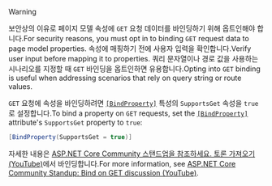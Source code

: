 > [!WARNING]
> <span data-ttu-id="47f80-101">보안상의 이유로 페이지 모델 속성에 `GET` 요청 데이터를 바인딩하기 위해 옵트인해야 합니다.</span><span class="sxs-lookup"><span data-stu-id="47f80-101">For security reasons, you must opt in to binding `GET` request data to page model properties.</span></span> <span data-ttu-id="47f80-102">속성에 매핑하기 전에 사용자 입력을 확인합니다.</span><span class="sxs-lookup"><span data-stu-id="47f80-102">Verify user input before mapping it to properties.</span></span> <span data-ttu-id="47f80-103">쿼리 문자열이나 경로 값을 사용하는 시나리오를 지정할 때 `GET` 바인딩을 옵트인하면 유용합니다.</span><span class="sxs-lookup"><span data-stu-id="47f80-103">Opting into `GET` binding is useful when addressing scenarios that rely on query string or route values.</span></span>
>
> <span data-ttu-id="47f80-104">`GET` 요청에 속성을 바인딩하려면 [`[BindProperty]`](xref:Microsoft.AspNetCore.Mvc.BindPropertyAttribute) 특성의 `SupportsGet` 속성을 `true`로 설정합니다.</span><span class="sxs-lookup"><span data-stu-id="47f80-104">To bind a property on `GET` requests, set the [`[BindProperty]`](xref:Microsoft.AspNetCore.Mvc.BindPropertyAttribute) attribute's `SupportsGet` property to `true`:</span></span>
>
> ```csharp
> [BindProperty(SupportsGet = true)]
> ```
>
> <span data-ttu-id="47f80-105">자세한 내용은 [ASP.NET Core Community 스탠드업을 참조하세요. 토론 가져오기(YouTube)](https://www.youtube.com/watch?v=p7iHB9V-KVU&feature=youtu.be&t=54m27s)에서 바인딩합니다.</span><span class="sxs-lookup"><span data-stu-id="47f80-105">For more information, see [ASP.NET Core Community Standup: Bind on GET discussion (YouTube)](https://www.youtube.com/watch?v=p7iHB9V-KVU&feature=youtu.be&t=54m27s).</span></span>
